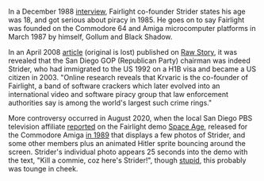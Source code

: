 In a December 1988 [interview](http://janeway.exotica.org.uk/target.php?idp=6375&idr=1940&tgt=1), Fairlight co-founder Strider states his age was 18, and got serious about piracy in 1985. He goes on to say Fairlight was founded on the Commodore 64 and Amiga microcomputer platforms in March 1987 by himself, Gollum and Black Shadow.

In an April 2008 [article](https://alt.politics.republicans.narkive.com/I7xN7Xnp/san-diego-gop-chairman-co-founded-international-piracy-ring) (original is lost) published on [Raw Story](https://www.rawstory.com/), it was revealed that the San Diego GOP (Republican Party) chairman was indeed Strider, who had immigrated to the US 1992 on a H1B visa and became a US citizen in 2003. "Online research reveals that Krvaric is the co-founder of Fairlight, a band of software crackers which later evolved into an international video and software piracy group that law enforcement authorities say is among the world's largest such crime rings."

More controversy occurred in August 2020, when the local San Diego PBS television affiliate [reported](https://www.kpbs.org/news/evening-edition/2020/08/21/video-surfaces-images-hitler-and-tony-krvaric) on the Fairlight demo [Space Age](https://www.youtube.com/watch?v=X6SS8TE6c4o), released for the Commodore Amiga [in 1989](https://demozoo.org/productions/243679/) that displays a few photos of Strider, and some other members plus an animated Hitler sprite bouncing around the screen. Strider's individual photo appears 25 seconds into the demo with the text, "Kill a commie, coz here's Strider!", though [stupid](https://www.thesun.co.uk/news/14342020/when-prince-harry-nazi-uniform-why-apology/), this probably was tounge in cheek.